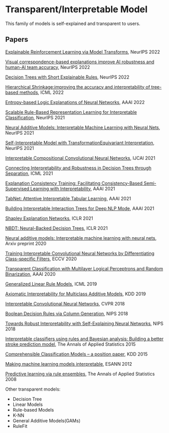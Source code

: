 # Transparent/Interpretable Model

This family of models is self-explained and transparent to users. 

## Papers

[Explainable Reinforcement Learning via Model Transforms](https://openreview.net/pdf?id=32Ryt4pAHeD), NeurIPS 2022

[Visual correspondence-based explanations improve AI robustness and human-AI team accuracy](https://openreview.net/pdf?id=UavQ9HYye6n), NeurIPS 2022

[Decision Trees with Short Explainable Rules](https://openreview.net/pdf?id=Lp-QFq2QRXA), NeurIPS 2022

[Hierarchical Shrinkage:improving the accuracy and interpretability of tree-based methods](https://arxiv.org/pdf/2202.00858.pdf), ICML 2022

[Entropy-based Logic Explanations of Neural Networks](https://arxiv.org/pdf/2106.06804.pdf), AAAI 2022

[Scalable Rule-Based Representation Learning for Interpretable Classification](https://arxiv.org/abs/2109.15103), NeurIPS 2021

[Neural Additive Models: Interpretable Machine Learning with Neural Nets](https://arxiv.org/abs/2004.13912), NeurIPS 2021

[Self-Interpretable Model with TransformationEquivariant Interpretation](https://arxiv.org/abs/2111.04927), NeurIPS 2021

[Interpretable Compositional Convolutional Neural Networks](https://arxiv.org/pdf/2107.04474.pdf), IJCAI 2021

[Connecting Interpretability and Robustness in Decision Trees through Separation](https://arxiv.org/pdf/2102.07048.pdf), ICML 2021

[Explanation Consistency Training: Facilitating Consistency-Based Semi-Supervised Learning with Interpretability](https://cs.nju.edu.cn/liyf/paper/aaai21-ect.pdf), AAAI 2021

[TabNet: Attentive Interpretable Tabular Learning](https://arxiv.org/pdf/1908.07442.pdf), AAAI 2021

[Building Interpretable Interaction Trees for Deep NLP Mode](), AAAI 2021

[Shapley Explanation Networks](https://openreview.net/forum?id=vsU0efpivw), ICLR 2021

[NBDT: Neural-Backed Decision Trees](https://arxiv.org/abs/2004.00221), ICLR 2021

[Neural additive models: Interpretable machine learning with neural nets](https://arxiv.org/pdf/2004.13912.pdf), Arxiv preprint 2020

[Training Interpretable Convolutional Neural Networks by Differentiating Class-specific Filters](https://www.ecva.net/papers/eccv_2020/papers_ECCV/papers/123470613.pdf), ECCV 2020

[Transparent Classification with Multilayer Logical Perceptrons and Random Binarization](https://arxiv.org/abs/1912.04695), AAAI 2020

[Generalized Linear Rule Models](http://proceedings.mlr.press/v97/wei19a/wei19a.pdf), ICML 2019

[Axiomatic Interpretability for Multiclass Additive Models](https://dl.acm.org/doi/pdf/10.1145/3292500.3330898), KDD 2019

[Interpretable Convolutional Neural Networks](http://openaccess.thecvf.com/content_cvpr_2018/papers/Zhang_Interpretable_Convolutional_Neural_CVPR_2018_paper.pdf), CVPR 2018

[Boolean Decision Rules via Column Generation](https://papers.nips.cc/paper/2018/file/743394beff4b1282ba735e5e3723ed74-Paper.pdf), NIPS 2018

[Towards Robust Interpretability with Self-Explaining Neural Networks](https://papers.nips.cc/paper/2018/file/3e9f0fc9b2f89e043bc6233994dfcf76-Paper.pdf), NIPS 2018

[Interpretable classifiers using rules and Bayesian analysis: Building a better stroke prediction model](https://arxiv.org/abs/1511.01644), The Annals of Applied Statistics 2015

[Comprehensible Classification Models – a position paper](https://www.kdd.org/exploration_files/V15-01-01-Freitas.pdf), KDD 2015

[Making machine learning models interpretable](https://pdfs.semanticscholar.org/ce0b/8b6fca7dc089548cc2e9aaac3bae82bb19da.pdf), ESANN 2012

[Predictive learning via rule ensembles](https://arxiv.org/abs/0811.1679), The Annals of Applied Statistics 2008

Other transparent models:
- Decision Tree
- Linear Models
- Rule-based Models
- K-NN
- General Additive Models(GAMs)
- RuleFit

